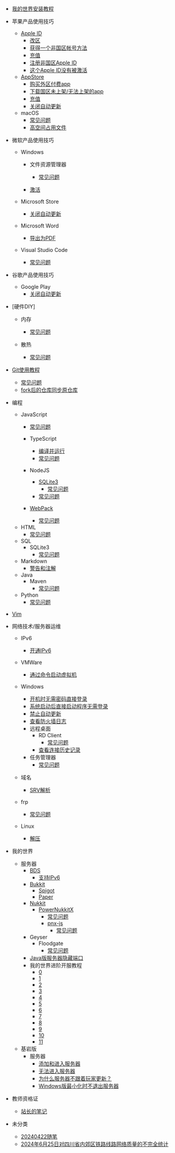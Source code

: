 - [我的世界安装教程](minecraft_installation/README)
- 苹果产品使用技巧
    - [Apple ID](apple_products_tips/AppleID/README.md)
        - [改区](apple_products_tips/AppleID/change_region.md)
        - [获得一个非国区帐号方法](apple_products_tips/AppleID/get_not_chinese_mainland_account.md)
        - [充值](apple_products_tips/AppleID/redeem.md)
        - [注册非国区Apple ID](apple_products_tips/AppleID/register_not_chinese_mainland_account.md)
        - [这个Apple ID没有被激活](apple_products_tips/AppleID/your_apple_id_is_not_active.md)
    - [AppStore](apple_products_tips/AppStore/README.md)
        - [购买外区付费app](apple_products_tips/AppStore/buy_overseas_apps)
        - [下载国区未上架/无法上架的app](apple_products_tips/AppStore/download_overseas_apps)
        - [充值](apple_products_tips/AppStore/redeem)
        - [关闭自动更新](apple_products_tips/AppStore/disable_auto_update)
    - macOS
        - [常见问题](apple_products_tips/macos/common_issues)
        - [高空间占用文件](apple_products_tips/macos/large_folders)
- 微软产品使用技巧
    - Windows
        - 文件资源管理器
            - [常见问题](microsoft_products_tips/windows/explorer/common_issues)
         
        - [激活](microsoft_products_tips/windows/activate)
    - Microsoft Store
        - [关闭自动更新](microsoft_products_tips/microsoftstore/disable_auto_update) 
    - Microsoft Word
        - [导出为PDF](https://zh.wikihow.com/word%E6%96%87%E4%BB%B6%E8%BD%AC%E6%8D%A2%E4%B8%BApdf%E6%96%87%E4%BB%B6)
     
    - Visual Studio Code
        - [常见问题](microsoft_products_tips/vscode/common_issues)
- 谷歌产品使用技巧
    - Google Play
        - [关闭自动更新](google_products_tips/googleplay/disable_auto_update)
     
- [硬件DIY]
    - 内存
        - [常见问题](pcdiy/memory/common_issues)
     
    - 散热
        - [常见问题](pcdiy/radiator/common_issues)
- [Git使用教程](git/README)
    - [常见问题](git/common_issues)
    - [fork后的仓库同步原仓库](https://blog.csdn.net/weixin_52755319/article/details/130966092)
- 编程
    - JavaScript
        - [常见问题](programming/js/common_issues)
        - TypeScript
            - [编译并运行](https://juejin.cn/post/7121279895694802974)
            - [常见问题](programming/js/ts/common_issues)
        - NodeJS
            - [SQLite3](programming/js/nodejs/sqlite3/README)
                - [常见问题](programming/js/nodejs/sqlite3/common_issues)
            - [常见问题](programming/js/nodejs/common_issues)
             
        - [WebPack](programming/js/webpack/README)
            - [常见问题](programming/js/webpack/common_issues)
    - HTML
        - [常见问题](programming/html/common_issues)
    - SQL
        - SQLite3
            - [常见问题](programming/sql/sqlite3/common_issues)
    - Markdown
        - [警告和注解](programming/markdown/alertannotation)
    - Java
        - Maven
            - [常见问题](programming/java/maven/common_issues)
    - Python
        - [常见问题](programming/python/common_issues)
- [Vim](vim/README)
- 网络技术/服务器运维
    - IPv6
        - [开通IPv6](network/ipv6/start.md)
    - VMWare
        - [通过命令启动虚拟机](network/vmware/cmdstartvm)
    - Windows
        - [开机时无需密码直接登录](network/windows/auto_login_at_startup.md)
        - [系统启动后直接启动程序无需登录](network/windows/startatstartupwithoutlogin)
        - [禁止自动更新](network/windows/disableautoupdate)
        - [查看防火墙日志](https://jingyan.baidu.com/article/00a07f3812cee982d128dc52.html)
        - 远程桌面
            - RD Client
                - [常见问题](network/windows/rdp/rdclient/common_issues)
            - [查看连接历史记录](https://www.anyviewer.cn/how-to/view-connection-history-remote-desktop-windows-10-2111.html#:~:text=%E8%A6%81%20%E6%9F%A5%E7%9C%8B%E8%BF%9C%E7%A8%8B%E6%A1%8C%E9%9D%A2%E8%BF%9E%E6%8E%A5%E5%8E%86%E5%8F%B2%E8%AE%B0%E5%BD%95%20%EF%BC%8C%E6%88%91%E4%BB%AC%E5%8F%AF%E4%BB%A5%E9%80%9A%E8%BF%87%20%E4%BA%8B%E4%BB%B6%E6%9F%A5%E7%9C%8B%E5%99%A8%20%E8%BF%9B%E8%A1%8C%E6%9F%A5%E7%9C%8B%EF%BC%8C%E5%9C%A8%E4%BA%8B%E4%BB%B6%E6%9F%A5%E7%9C%8B%E5%99%A8%E4%B8%AD%E5%8F%AF%E4%BB%A5%E6%9F%A5%E8%AF%A2%E5%88%B0%E8%BF%9C%E7%A8%8B%E6%A1%8C%E9%9D%A2%E8%BF%9E%E6%8E%A5%E7%9A%84%E8%AF%A6%E7%BB%86%E4%BF%A1%E6%81%AF%EF%BC%8C%E5%8C%85%E6%8B%AC%20%E8%BF%9C%E7%A8%8BIP%E5%9C%B0%E5%9D%80%20%E3%80%81%E8%AE%A1%E7%AE%97%E6%9C%BA%E5%90%8D%E3%80%81%E7%99%BB%E5%BD%95%E6%97%B6%E9%97%B4%E7%AD%89%E3%80%82,%E6%AD%A5%E9%AA%A41.%20%E6%8C%89%20Windows%20%2B%20R%20%E9%94%AE%E6%89%93%E5%BC%80%E8%BF%90%E8%A1%8C%E5%AF%B9%E8%AF%9D%E6%A1%86%EF%BC%8C%E7%84%B6%E5%90%8E%E8%BE%93%E5%85%A5%20%E2%80%9Ceventvwr.msc%E2%80%9D%20%E5%B9%B6%E5%9B%9E%E8%BD%A6%E6%89%93%E5%BC%80%E4%BA%8B%E4%BB%B6%E6%9F%A5%E7%9C%8B%E5%99%A8%E3%80%82)
        - 任务管理器
            - [常见问题](network/windows/taskmanager/common_issues)
    - 域名
        - [SRV解析](network/domain/srv.md)
     
    - frp
        - [常见问题](network/frp/common_issues.md)
    - Linux
        - [解压](network/linux/unzip.md)
- 我的世界
    - 服务器
        - [BDS](BDS/README)
            - [支持IPv6](BDS/supportipv6)
        - [Bukkit](bukkit/README)
            - [Spigot](bukkit/spigot/README)
            - [Paper](bukkit/paper/README)
        - [Nukkit](nk/README)
            - [PowerNukkitX](nk/pnx/README)
                - [常见问题](nk/pnx/common_issues)
                - [pnx-js](nk/pnx/pnx-js/README)
                    - [常见问题](nk/pnx/pnx-js/common_issues)
        - Geyser
            - Floodgate
                - [常见问题](geyser/floodgate/common_issues.md)
        - [Java版服务器隐藏端口](network/domain/srv.md)
        - 我的世界进阶开服教程
            - [0](minecraft_advanced_server_operating_tutorial/0.md)
            - [1](minecraft_advanced_server_operating_tutorial/1.md)
            - [2](minecraft_advanced_server_operating_tutorial/2.md)
            - [3](minecraft_advanced_server_operating_tutorial/3.md)
            - [4](minecraft_advanced_server_operating_tutorial/4.md)
            - [5](minecraft_advanced_server_operating_tutorial/5.md)
            - [6](minecraft_advanced_server_operating_tutorial/6.md)
            - [7](minecraft_advanced_server_operating_tutorial/7.md)
            - [8](minecraft_advanced_server_operating_tutorial/8.md)
            - [9](minecraft_advanced_server_operating_tutorial/9.md)
            - [10](minecraft_advanced_server_operating_tutorial/10.md)
            - [11](minecraft_advanced_server_operating_tutorial/11.md)
    - 基岩版
        - 服务器
            - [添加和进入服务器](minecraft/be/server/connecttoserver)
            - [无法进入服务器](minecraft/be/server/cannotconnect)
            - [为什么服务器不跟着玩家更新？](minecraft/be/server/whyserverdontupdate)
            - [Windows版最小化时不退出服务器](https://github.com/jqms/MinimiseFix)
- 教师资格证
    - [站长的笔记](cnntce/48snotes/README)
 
- 未分类
    - [20240422随笔](uncategorized/essay20240422)
    - [2024年6月25日对四川省内郊区铁路线路网络质量的不完全统计](uncategorized/statisticsfornetworkavalibilityinsichuan20240625.md)

